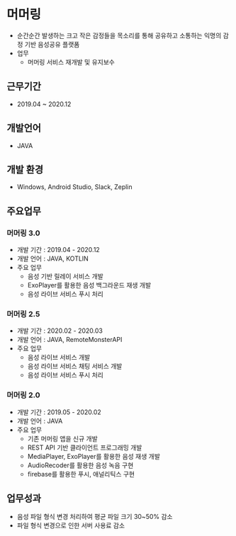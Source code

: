 # 머머링
- 순간순간 발생하는 크고 작은 감정들을 목소리를 통해 공유하고 소통하는 익명의 감정 기반 음성공유 플랫폼
- 업무
  - 머머링 서비스 재개발 및 유지보수

## 근무기간
- 2019.04 ~ 2020.12

## 개발언어
- JAVA

## 개발 환경
- Windows, Android Studio, Slack, Zeplin

## 주요업무
 ### 머머링 3.0
  - 개발 기간 : 2019.04 - 2020.12
  - 개발 언어 : JAVA, KOTLIN
  - 주요 업무
    - 음성 기반 릴레이 서비스 개발
    - ExoPlayer를 활용한 음성 백그라운드 재생 개발
    - 음성 라이브 서비스 푸시 처리

  ### 머머링 2.5
  - 개발 기간 : 2020.02 - 2020.03
  - 개발 언어 : JAVA, RemoteMonsterAPI
  - 주요 업무
    - 음성 라이브 서비스 개발
    - 음성 라이브 서비스 채팅 서비스 개발
    - 음성 라이브 서비스 푸시 처리

  ### 머머링 2.0
  - 개발 기간 : 2019.05 - 2020.02
  - 개발 언어 : JAVA
  - 주요 업무
    - 기존 머머링 앱을 신규 개발
    - REST API 기반 클라이언트 프로그래밍 개발
    - MediaPlayer, ExoPlayer를 활용한 음성 재생 개발
    - AudioRecoder를 활용한 음성 녹음 구현
    - firebase를 활용한 푸시, 애널리틱스 구현

## 업무성과
 - 음성 파일 형식 변경 처리하여 평균 파일 크기 30~50% 감소
 - 파일 형식 변경으로 인한 서버 사용료 감소

